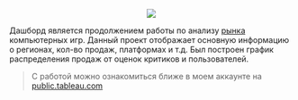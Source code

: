 <p align="center">
      <img src="https://i.ibb.co/2Sk1p2m/imgonline-com-ua-Compressed-Xli-Fc-FXxxv2-Ubq.jpg">
</p>

Дашборд является продолжением работы по анализу [рынка](https://github.com/Playmen998/Data-Analysis/blob/master/Game_Industry_Analysis.ipynb) компьютерных игр. Данный проект отображает основную информацию о регионах, кол-во продаж, платформах и т.д. Был построен график распределения продаж от оценок критиков и пользователей. 
> С работой можно ознакомиться ближе в моем аккаунте на [public.tableau.com](https://public.tableau.com/app/profile/egor1535/viz/Game_Industry_Analysis/Dashboard1)

